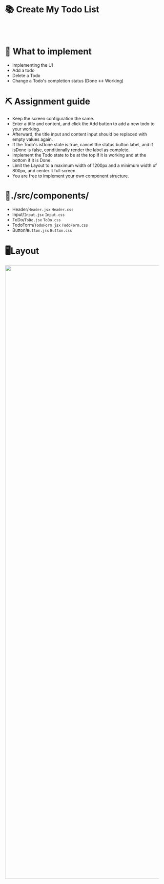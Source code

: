 # 📚 Create My Todo List
<br/>
<br/>

# 🚩 What to implement

- Implementing the UI
- Add a todo
- Delete a Todo
- Change a Todo's completion status (Done ↔ Working)

# ⛏ Assignment guide

- Keep the screen configuration the same.
- Enter a title and content, and click the Add button to add a new todo to your working.
- Afterward, the title input and content input should be replaced with empty values again.
- If the Todo's isDone state is true, cancel the status button label, and if isDone is false, conditionally render the label as complete.
- Implement the Todo state to be at the top if it is working and at the bottom if it is Done.
- Limit the Layout to a maximum width of 1200px and a minimum width of 800px, and center it full screen.
- You are free to implement your own component structure.

# 📁./src/components/

- Header/`Header.jsx` `Header.css`
- Input/`Input.jsx` `Input.css`
- ToDo/`ToDo.jsx` `ToDo.css`
- TodoForm/`TodoForm.jsx`  `TodoForm.css`
- Button/`Button.jsx` `Button.css`

# 🖥️Layout

<img src="https://github.com/pigrok/todolist-pjt/assets/129926477/5274316b-cbd9-4679-990e-1fcd971bd8a5" width="2000"/>
